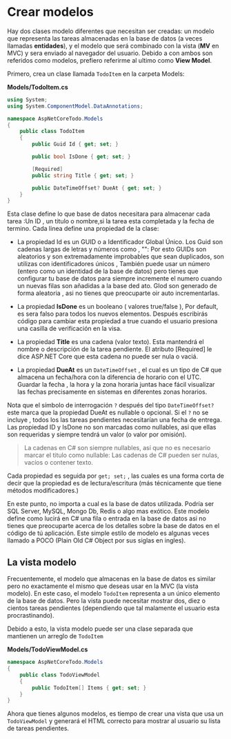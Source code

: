 # Crear modelos
Hay dos clases modelo diferentes que necesitan ser creadas: un modelo que representa las tareas almacenadas en la base de datos (a veces llamadas **entidades**), y el modelo que será combinado con la vista (**MV** en MVC) y sera enviado al navegador del usuario. Debido a con ambos son referidos como modelos, prefiero referirme al ultimo como **View Model**.

Primero, crea un clase llamada `TodoItem` en la carpeta Models:

**Models/TodoItem.cs**

```csharp
using System;
using System.ComponentModel.DataAnnotations;

namespace AspNetCoreTodo.Models
{
    public class TodoItem
    {
        public Guid Id { get; set; }

        public bool IsDone { get; set; }

        [Required]
        public string Title { get; set; }

        public DateTimeOffset? DueAt { get; set; }
    }
}
```

Esta clase define lo que base de datos necesitara para almacenar cada tarea :Un ID , un titulo o nombre,si la tarea esta completada y la fecha de termino. Cada linea define una propiedad de la clase:

* La propiedad Id es un GUID o a Identificador Global Único. Los Guid son cadenas largas de letras y números como , "": Por esto GUIDs son aleatorios y son extremadamente improbables que sean duplicados, son utilizas con identificadores únicos , También puede usar un número (entero como un identidad de la base de datos) pero tienes que configurar tu base de datos para siempre incremente el numero cuando un nuevas filas son añadidas a la base ded ato. GIod son generado de forma aleatoria , asi no tienes que preocuparte oir auto incrementarlas.

* La propiedad **IsDone** es un booleano ( valores true/false ), Por default, es sera falso para todos los nuevos elementos. Después escribirás código para cambiar esta propiedad a true cuando el usuario presiona una casilla de verificación en la visa.

* La propiedad **Title** es una cadena (valor texto). Esta mantendrá el nombre o descripción de la tarea pendiente. El atributo [Required] le dice ASP.NET Core que esta cadena no puede ser nula o vaciá.

* La propiedad **DueAt** es un `DateTimeOffset` , el cual es un tipo de C# que almacena un fecha/hora con la diferencia de horario con el UTC. Guardar la fecha , la hora y la zona horaria juntas hace fácil visualizar las fechas precisamente en sistemas en diferentes zonas horarios.

Nota que el símbolo de interrogación `?` después del tipo `DateTimeOffset?` este marca que la propiedad DueAt es nullable o opcional. Si el `?` no se incluye , todos los las tareas pendientes necesitarían una fecha de entrega. Las propiedad ID y IsDone no son marcadas como nullables, asi que ellas son requeridas y siempre tendrá un valor (o valor por omisión).

> La cadenas en C# son siempre nullables, así que no es necesario marcar el titulo como nullable: Las cadenas de C# pueden ser nulas, vacíos o contener texto.

Cada propiedad es seguida por `get; set;` , las cuales es una forma corta de decir que la propiedad es de lectura/escritura (más técnicamente que tiene métodos modificadores.)

En este punto, no importa a cual es la base de datos utilizada. Podría ser SQL Server, MySQL, Mongo Db, Redis o algo mas exótico. Este modelo define como lucirá en C# una fila o entrada en la base de datos asi no tienes que preocuparte acerca de los detalles sobre la base de datos en el código de tú aplicación. Este simple estilo de modelo es algunas veces llamado a POCO (Plain Old C# Object por sus siglas en ingles).

## La vista modelo

Frecuentemente, el modelo que almacenas en la base de datos es similar pero no exactamente el mismo que deseas usar en la MVC (la vista modelo). En este caso, el modelo `TodoItem` representa a un único elemento de la base de datos. Pero la vista puede necesitar mostrar dos, diez o cientos tareas pendientes (dependiendo que tal malamente el usuario esta procrastinando).

Debido a esto, la vista modelo puede ser una clase separada que mantienen un arreglo de `TodoItem`

**Models/TodoViewModel.cs**

```csharp
namespace AspNetCoreTodo.Models
{
    public class TodoViewModel
    {
        public TodoItem[] Items { get; set; }
    }
}
```

Ahora que tienes algunos modelos, es tiempo de crear una vista que usa un `TodoViewModel` y generará el HTML correcto para mostrar al usuario su lista de tareas pendientes.
